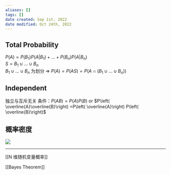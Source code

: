 ```yaml
---
aliases: []
tags: []
date created: Sep 1st, 2022
date modified: Oct 24th, 2022
---
```

## Total Probability
$P\left( A\right) =P\left( B_{1}\right) P\left( A| B_{1}\right) +\ldots +P\left( B_{n}\right) P\left( A| B_{n}\right)$  
$S=B_{1}\cup \ldots \cup B_{n}$  
$B_{1}\cup \ldots \cup B_{n}$   为划分
=>
$P\left( A\right) =P\left( AS\right) =P\left( A\cap \left( B_{1}\cup \ldots \cup B_{n}\right) \right)$

## Independent
独立与互斥无关
条件：$P\left( AB\right) =P\left( A\right) P\left( B\right)$ or $P\left( \overline{A}\overline{B}\right) =P\left( \overline{A}\right) P\left( \overline{B}\right)$

## 概率密度
![](https://img.ynchen.me/2022/10/3b3fdcccba4b038c99056c908130e7dc.webp)

___
[[N 维随机变量概率]]

[[Bayes Theorem]]